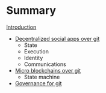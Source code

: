 # Summary

[Introduction](README.md)

- [Decentralized social apps over git](./apps.md)
  - State
  - Execution
  - Identity
  - Communications
- [Micro blockchains over git](./chains.md)
  - State machine
- [Governance for git](./gov.md)